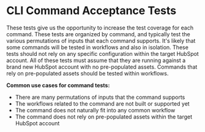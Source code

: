 # CLI Command Acceptance Tests

These tests give us the opportunity to increase the test coverage for each command. These tests are organized by command, and typically test the various permutations of inputs that each command supports. It's likely that some commands will be tested in workflows and also in isolation. These tests should not rely on any specific configuration within the target HubSpot account. All of these tests must assume that they are running against a brand new HubSpot account with no pre-populated assets. Commands that rely on pre-populated assets should be tested within workflows.

**Common use cases for command tests:**
- There are many permutations of inputs that the command supports
- The workflows related to the command are not built or supported yet
- The command does not naturally fit into any common workflow
- The command does not rely on pre-populated assets within the target HubSpot account

